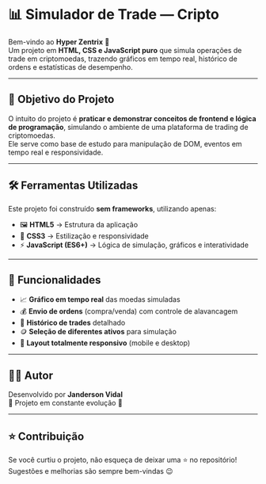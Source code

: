 # 📊 Simulador de Trade — Cripto

Bem-vindo ao **Hyper Zentrix** 🚀  
Um projeto em **HTML, CSS e JavaScript puro** que simula operações de trade em criptomoedas, trazendo gráficos em tempo real, histórico de ordens e estatísticas de desempenho.

---

## 🎯 Objetivo do Projeto
O intuito do projeto é **praticar e demonstrar conceitos de frontend e lógica de programação**, simulando o ambiente de uma plataforma de trading de criptomoedas.  
Ele serve como base de estudo para manipulação de DOM, eventos em tempo real e responsividade.

---

## 🛠️ Ferramentas Utilizadas
Este projeto foi construído **sem frameworks**, utilizando apenas:
- 🖼️ **HTML5** → Estrutura da aplicação  
- 🎨 **CSS3** → Estilização e responsividade  
- ⚡ **JavaScript (ES6+)** → Lógica de simulação, gráficos e interatividade  

---

## 📌 Funcionalidades
- 📈 **Gráfico em tempo real** das moedas simuladas  
- 💰 **Envio de ordens** (compra/venda) com controle de alavancagem  
- 📜 **Histórico de trades** detalhado  
- 🪙 **Seleção de diferentes ativos** para simulação  
- 📱 **Layout totalmente responsivo** (mobile e desktop)  

---

## 👨‍💻 Autor
Desenvolvido por **Janderson Vidal**  
🔵 Projeto em constante evolução 🔴  

---

## ⭐ Contribuição
Se você curtiu o projeto, não esqueça de deixar uma ⭐ no repositório!  
Sugestões e melhorias são sempre bem-vindas 😉  
